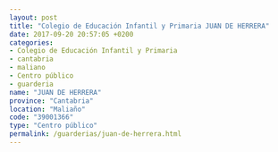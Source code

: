```yaml
---
layout: post
title: "Colegio de Educación Infantil y Primaria JUAN DE HERRERA"
date: 2017-09-20 20:57:05 +0200
categories:
- Colegio de Educación Infantil y Primaria
- cantabria
- maliano
- Centro público
- guarderia
name: "JUAN DE HERRERA"
province: "Cantabria"
location: "Maliaño"
code: "39001366"
type: "Centro público"
permalink: /guarderias/juan-de-herrera.html
---
```

